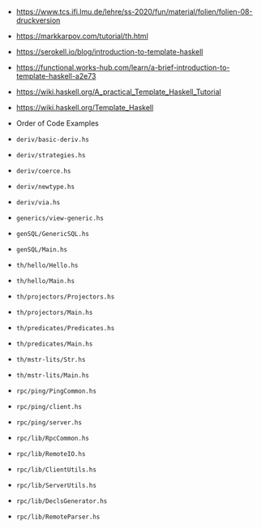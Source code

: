 - https://www.tcs.ifi.lmu.de/lehre/ss-2020/fun/material/folien/folien-08-druckversion
- https://markkarpov.com/tutorial/th.html
- https://serokell.io/blog/introduction-to-template-haskell
- https://functional.works-hub.com/learn/a-brief-introduction-to-template-haskell-a2e73
- https://wiki.haskell.org/A_practical_Template_Haskell_Tutorial
- https://wiki.haskell.org/Template_Haskell

- Order of Code Examples
- `deriv/basic-deriv.hs`
- `deriv/strategies.hs`
- `deriv/coerce.hs`
- `deriv/newtype.hs`
- `deriv/via.hs`
- `generics/view-generic.hs`
- `genSQL/GenericSQL.hs`
- `genSQL/Main.hs`
- `th/hello/Hello.hs`
- `th/hello/Main.hs`
- `th/projectors/Projectors.hs`
- `th/projectors/Main.hs`
- `th/predicates/Predicates.hs`
- `th/predicates/Main.hs`
- `th/mstr-lits/Str.hs`
- `th/mstr-lits/Main.hs`
- `rpc/ping/PingCommon.hs`
- `rpc/ping/client.hs`
- `rpc/ping/server.hs`
- `rpc/lib/RpcCommon.hs`
- `rpc/lib/RemoteIO.hs`
- `rpc/lib/ClientUtils.hs`
- `rpc/lib/ServerUtils.hs`
- `rpc/lib/DeclsGenerator.hs`
- `rpc/lib/RemoteParser.hs`
